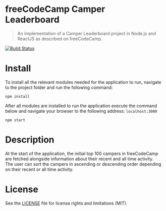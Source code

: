 # freeCodeCamp Camper Leaderboard
> An implementation of a Camper Leaderboard project in Node.js and ReactJS as described on freeCodeCamp.

[![Build Status](https://travis-ci.org/hristo-tanev/freecodecamp-camper-leaderboard.svg?branch=master)](https://travis-ci.org/hristo-tanev/freecodecamp-camper-leaderboard)

# Install
To install all the relevant modules needed for the application to run, navigate to the project folder and run the following command:
```
npm install
```
After all modules are installed to run the application execute the command below and navigate your browser to the following address: ```localhost:3000```
```
npm start
```

# Description
At the start of the application, the initial top 100 campers in freeCodeCamp are fetched alongside information about their recent and all time activity. The user can sort the campers in ascending or descending order depending on their recent or all time activity.

# License
See the [LICENSE](https://github.com/hristo-tanev/freecodecamp-markdown-previewer/LICENSE) file for license rights and limitations (MIT).
